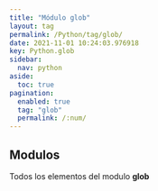 ```yaml
---
title: "Módulo glob"
layout: tag
permalink: /Python/tag/glob/
date: 2021-11-01 10:24:03.976918
key: Python.glob
sidebar: 
  nav: python
aside: 
  toc: true
pagination: 
  enabled: true
  tag: "glob"
  permalink: /:num/
---
```


<h2>Modulos</h2>
Todos los elementos del modulo <strong>glob</strong>
